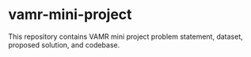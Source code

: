 # vamr-mini-project
This repository contains VAMR mini project problem statement, dataset, proposed solution, and codebase.
